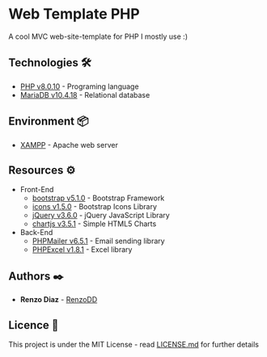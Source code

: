 # Web Template PHP

A cool MVC web-site-template for PHP I mostly use :)

## Technologies 🛠️

* [PHP v8.0.10](https://www.php.net/docs.php) - Programing language
* [MariaDB v10.4.18](https://dev.mysql.com/doc/) - Relational database

## Environment 📦

* [XAMPP](https://www.apachefriends.org/es/index.html) - Apache web server

## Resources ⚙️
* Front-End
    * [bootstrap v5.1.0](https://github.com/twbs/bootstrap) - Bootstrap Framework
    * [icons v1.5.0](https://github.com/JoshuaWise/better-sqlite3) - Bootstrap Icons Library
    * [jQuery v3.6.0](https://github.com/jquery/jquery) - jQuery JavaScript Library
    * [chartjs v3.5.1](https://github.com/chartjs/Chart.js) - Simple HTML5 Charts
* Back-End
    * [PHPMailer v6.5.1](https://github.com/PHPMailer/PHPMailer) - Email sending library
    * [PHPExcel v1.8.1](https://github.com/PHPOffice/PHPExcel) - Excel library

## Authors ✒️

* **Renzo Diaz** - [RenzoDD](https://github.com/RenzoDD)

## Licence 📄

This project is under the MIT License - read [LICENSE.md](LICENSE.md) for further details
